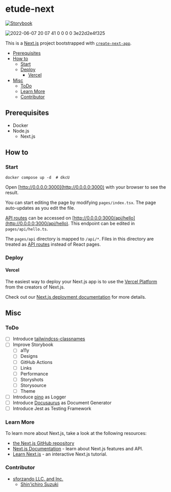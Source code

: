 # etude-next

[![Storybook](https://cdn.jsdelivr.net/gh/storybookjs/brand@main/badge/badge-storybook.svg)](https://github.com/storybookjs/storybook)

![2022-06-07 20 07 41 0 0 0 0 3e22d2e4f325](https://user-images.githubusercontent.com/32637762/172365244-7d183949-22bd-4814-b378-5c27d7f99196.png)

This is a [Next.js](https://nextjs.org/) project bootstrapped with [`create-next-app`](https://github.com/vercel/next.js/tree/canary/packages/create-next-app).

- [Prerequisites](#prerequisites)
- [How to](#how-to)
  - [Start](#start)
  - [Deploy](#deploy)
    - [Vercel](#vercel)
- [Misc](#misc)
  - [ToDo](#todo)
  - [Learn More](#learn-more)
  - [Contributor](#contributor)

## Prerequisites

- Docker
- Node.js
  - Next.js

## How to

### Start

```shell
docker compose up -d  # dkcU
```

Open [http://0.0.0.0:3000](http://0.0.0.0:3000) with your browser to see the result.

You can start editing the page by modifying `pages/index.tsx`. The page auto-updates as you edit the file.

[API routes](https://nextjs.org/docs/api-routes/introduction) can be accessed on [http://0.0.0.0:3000/api/hello](http://0.0.0.0:3000/api/hello). This endpoint can be edited in `pages/api/hello.ts`.

The `pages/api` directory is mapped to `/api/*`. Files in this directory are treated as [API routes](https://nextjs.org/docs/api-routes/introduction) instead of React pages.

### Deploy

#### Vercel

The easiest way to deploy your Next.js app is to use the [Vercel Platform](https://vercel.com/new?utm_medium=default-template&filter=next.js&utm_source=create-next-app&utm_campaign=create-next-app-readme) from the creators of Next.js.

Check out our [Next.js deployment documentation](https://nextjs.org/docs/deployment) for more details.

## Misc

### ToDo

- [ ] Introduce [tailwindcss-classnames](https://github.com/muhammadsammy/tailwindcss-classnames)
- [ ] Improve Storybook
  - [ ] a11y
  - [ ] Designs
  - [ ] GitHub Actions
  - [ ] Links
  - [ ] Performance
  - [ ] Storyshots
  - [ ] Storysource
  - [ ] Theme
- [ ] Introduce [pino](https://github.com/pinojs/pino) as Logger
- [ ] Introduce [Docusaurus](https://docusaurus.io/) as Document Generator
- [ ] Introduce Jest as Testing Framework

### Learn More

To learn more about Next.js, take a look at the following resources:

- [the Next.js GitHub repository](https://github.com/vercel/next.js/)
- [Next.js Documentation](https://nextjs.org/docs) - learn about Next.js features and API.
- [Learn Next.js](https://nextjs.org/learn) - an interactive Next.js tutorial.

### Contributor

- [sforzando LLC. and Inc.](https://sfz.dev/)
  - [Shin'ichiro Suzuki](https://github.com/shin-sforzando)
